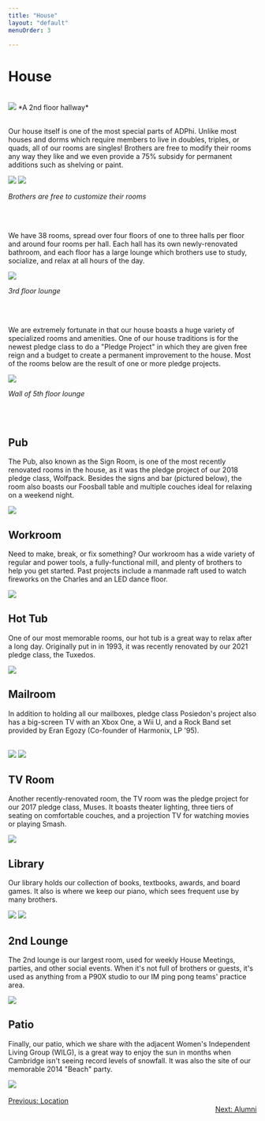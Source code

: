 ```yaml
---
title: "House"
layout: "default"
menuOrder: 3

---
```


<div class="content container">

<h1>House</h1>
<br />
<img src="/images/2ndfront.jpg">
*A 2nd floor hallway*

<br />
<br />

Our house itself is one of the most special parts of ADPhi.  Unlike most houses and dorms which require members to live in doubles, triples, or quads, all of our rooms are singles! Brothers are free to modify their rooms any way they like and we even provide a 75% subsidy for permanent additions such as shelving or paint.

<span class="col-small"> <img src="/images/room1.jpg"> </span>
<span class="col-small"> <img src="/images/room2.jpg"> </span>

*Brothers are free to customize their rooms*

<br />
<br />

We have 38 rooms, spread over four floors of one to three halls per floor and around four rooms per hall. Each hall has its own newly-renovated bathroom, and each floor has a large lounge which brothers use to study, socialize, and relax at all hours of the day.

<img src="/images/3rdlounge.jpg">

*3rd floor lounge*

<br />
<br />

We are extremely fortunate in that our house boasts a huge variety of specialized rooms and amenities. One of our house traditions is for the newest pledge class to do a "Pledge Project" in which they are given free reign and a budget to create a permanent improvement to the house. Most of the rooms below are the result of one or more pledge projects.

<img src="/images/5thlounge.jpg">

*Wall of 5th floor lounge*

<br />
<br />

<h2>Pub</h2>

The Pub, also known as the Sign Room, is one of the most recently renovated rooms in the house, as it was the pledge project of our 2018 pledge class, Wolfpack. Besides the signs and bar (pictured below), the room also boasts our Foosball table and multiple couches ideal for relaxing on a weekend night.

<img src="/images/pub.jpg">

<h2>Workroom</h2>

Need to make, break, or fix something? Our workroom has a wide variety of regular and power tools, a fully-functional mill, and plenty of brothers to help you get started. Past projects include a manmade raft used to watch fireworks on the Charles and an LED dance floor.

<img src="/images/workroom.jpg">

<h2>Hot Tub</h2>

One of our most memorable rooms, our hot tub is a great way to relax after a long day. Originally put in in 1993, it was recently renovated by our 2021 pledge class, the Tuxedos.

<img src="/images/hottub.jpg">

<h2>Mailroom</h2>

In addition to holding all our mailboxes, pledge class Posiedon's project also has a big-screen TV with an Xbox One, a Wii U, and a Rock Band set provided by Eran Egozy (Co-founder of Harmonix, LP '95).
<br />
<br />

<span class="col-small"> <img src="/images/mailroom1.jpg"> </span>
<span class="col-small"> <img src="/images/mailroom2.jpg"> </span>


<h2>TV Room</h2>

Another recently-renovated room, the TV room was the pledge project for our 2017 pledge class, Muses. It boasts theater lighting, three tiers of seating on comfortable couches, and a projection TV for watching movies or playing Smash.

<img src="/images/tvroom.jpg">

<h2>Library</h2>

Our library holds our collection of books, textbooks, awards, and board games. It also is where we keep our piano, which sees frequent use by many brothers.

<span class="col-small"> <img src="/images/library1.jpg"> </span>
<span class="col-small"> <img src="/images/library2.jpg"> </span>

<h2>2nd Lounge</h2>

The 2nd lounge is our largest room, used for weekly House Meetings, parties, and other social events. When it's not full of brothers or guests, it's used as anything from a P90X studio to our IM ping pong teams' practice area.

<img src="/images/2ndlounge.jpg">

<h2>Patio</h2>

Finally, our patio, which we share with the adjacent Women's Independent Living Group (WILG), is a great way to enjoy the sun in months when Cambridge isn't seeing record levels of snowfall. It was also the site of our memorable 2014 "Beach" party.

<img src="/images/patio1.jpg">

<br />
<br />

<div align="left" class="prev">
  <a href="/location.html">Previous: Location</a>
</div>

<div align="right" class="next">
  <a href="/alumni.html">Next: Alumni</a>
</div>

</div>
